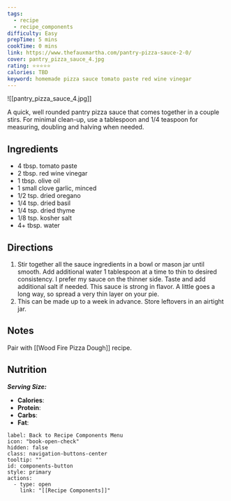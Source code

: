 ```yaml
---
tags:
  - recipe
  - recipe_components
difficulty: Easy
prepTime: 5 mins
cookTime: 0 mins
link: https://www.thefauxmartha.com/pantry-pizza-sauce-2-0/
cover: pantry_pizza_sauce_4.jpg
rating: ⭐️⭐️⭐️⭐️⭐️
calories: TBD
keyword: homemade pizza sauce tomato paste red wine vinegar
---
```


![[pantry_pizza_sauce_4.jpg]]

A quick, well rounded pantry pizza sauce that comes together in a couple stirs. For minimal clean-up, use a tablespoon and 1/4 teaspoon for measuring, doubling and halving when needed.

## Ingredients
- 4 tbsp. tomato paste
- 2 tbsp. red wine vinegar
- 1 tbsp. olive oil
- 1 small clove garlic, minced
- 1/2 tsp. dried oregano
- 1/4 tsp. dried basil
- 1/4 tsp. dried thyme
- 1/8 tsp. kosher salt
- 4+ tbsp. water


## Directions
1. Stir together all the sauce ingredients in a bowl or mason jar until smooth. Add additional water 1 tablespoon at a time to thin to desired consistency. I prefer my sauce on the thinner side. Taste and add additional salt if needed. This sauce is strong in flavor. A little goes a long way, so spread a very thin layer on your pie.
2. This can be made up to a week in advance. Store leftovers in an airtight jar.

## Notes
Pair with [[Wood Fire Pizza Dough]] recipe.

## Nutrition
***Serving Size:*** 
- **Calories**: 
- **Protein**: 
- **Carbs**: 
- **Fat**: 


```meta-bind-button
label: Back to Recipe Components Menu
icon: "book-open-check"
hidden: false
class: navigation-buttons-center
tooltip: ""
id: components-button
style: primary
actions:
  - type: open
    link: "[[Recipe Components]]"
```
 
